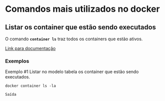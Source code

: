 # Comandos mais utilizados no docker

## Listar os container que estão sendo executados

O comando **`container ls`** traz todos os containers que estão ativos.

[Link para documentação](https://docs.docker.com/engine/reference/commandline/container_ls)

### Exemplos

Exemplo #1 Listar no modelo tabela os container que estão sendo executados.

```docker
docker container ls -la

Saída
```
